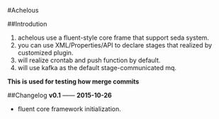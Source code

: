 #Achelous

##Introdution
1. achelous use a fluent-style core frame that support seda system. 
2. you can use XML/Properties/API to declare stages that realized by customized plugin.
3. will realize crontab and push function by default.
4. will use kafka as the default stage-communicated mq.

**This is used for testing how merge commits**
 
##Changelog
**v0.1** —— **2015-10-26**
+ fluent core framework initialization. 
